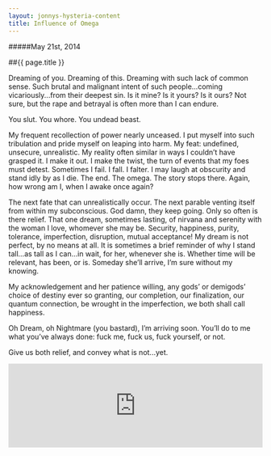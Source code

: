 ```yaml
---
layout: jonnys-hysteria-content
title: Influence of Omega
---
```

#####May 21st, 2014

##{{ page.title }}

Dreaming of you. Dreaming of this. Dreaming with such lack of common sense.
Such brutal and malignant intent of such people...coming vicariously...from their deepest sin. Is it mine? Is it yours? Is it ours? Not sure, but the rape and betrayal is often more than I can endure.

You slut. You whore. You undead beast.

My frequent recollection of power nearly unceased. I put myself into such tribulation and pride myself on leaping into harm. My feat: undefined, unsecure, unrealistic. My reality often similar in ways I couldn’t have grasped it. I make it out. I make the twist, the turn of events that my foes must detest. Sometimes I fail. I fall. I falter. I may laugh at obscurity and stand idly by as I die. The end. The omega. The story stops there. Again, how wrong am I, when I awake once again?

The next fate that can unrealistically occur. The next parable venting itself from within my subconscious. God damn, they keep going. Only so often is there relief. That one dream, sometimes lasting, of nirvana and serenity with the woman I love, whomever she may be. Security, happiness, purity, tolerance, imperfection, disruption, mutual acceptance! My dream is not perfect, by no means at all. It is sometimes a brief reminder of why I stand tall...as tall as I can...in wait, for her, whenever she is. Whether time will be relevant, has been, or is. Someday she’ll arrive, I’m sure without my knowing.

My acknowledgement and her patience willing, any gods’ or demigods’ choice of destiny ever so granting, our completion, our finalization, our quantum connection, be wrought in the imperfection, we both shall call happiness.

Oh Dream, oh Nightmare (you bastard), I’m arriving soon.
You’ll do to me what you’ve always done: fuck me, fuck us, fuck yourself, or not.

Give us both relief, and convey what is not...yet.


<iframe width="100%" height="166" scrolling="no" frameborder="no" src="https://w.soundcloud.com/player/?url=https%3A//api.soundcloud.com/tracks/150024164%3Fsecret_token%3Ds-eXpaQ&amp;color=00aabb&amp;auto_play=false&amp;hide_related=false&amp;show_artwork=false"></iframe>
